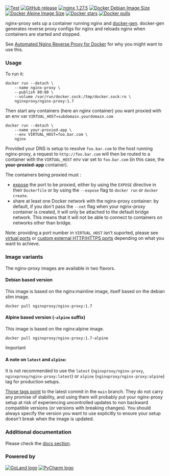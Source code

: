 [![Test](https://img.shields.io/github/actions/workflow/status/nginx-proxy/nginx-proxy/test.yml?logo=pytest&label=Tests)](https://github.com/nginx-proxy/nginx-proxy/actions/workflows/test.yml)
[![GitHub release](https://img.shields.io/github/v/release/nginx-proxy/nginx-proxy?logo=github)](https://github.com/nginx-proxy/nginx-proxy/releases)
[![nginx 1.27.5](https://img.shields.io/badge/nginx-1.27.5-brightgreen.svg?logo=nginx)](https://nginx.org)
[![Docker Debian Image Size](https://img.shields.io/docker/image-size/nginxproxy/nginx-proxy?sort=semver&logo=docker&label=Debian%20image%20size)](https://hub.docker.com/r/nginxproxy/nginx-proxy/tags "Click to view the image on Docker Hub")
[![Docker Alpine Image Size](https://img.shields.io/docker/image-size/nginxproxy/nginx-proxy/alpine?sort=semver&logo=docker&label=Alpine%20image%20size)](https://hub.docker.com/r/nginxproxy/nginx-proxy/tags?name=alpine "Click to view the image on Docker Hub")
[![Docker stars](https://img.shields.io/docker/stars/nginxproxy/nginx-proxy?logo=docker)](https://hub.docker.com/r/nginxproxy/nginx-proxy "DockerHub")
[![Docker pulls](https://img.shields.io/docker/pulls/nginxproxy/nginx-proxy?logo=docker)](https://hub.docker.com/r/nginxproxy/nginx-proxy "DockerHub")

nginx-proxy sets up a container running nginx and [docker-gen](https://github.com/nginx-proxy/docker-gen). docker-gen generates reverse proxy configs for nginx and reloads nginx when containers are started and stopped.

See [Automated Nginx Reverse Proxy for Docker](http://jasonwilder.com/blog/2014/03/25/automated-nginx-reverse-proxy-for-docker/) for why you might want to use this.

### Usage

To run it:

```console
docker run --detach \
    --name nginx-proxy \
    --publish 80:80 \
    --volume /var/run/docker.sock:/tmp/docker.sock:ro \
    nginxproxy/nginx-proxy:1.7
```

Then start any containers (here an nginx container) you want proxied with an env var `VIRTUAL_HOST=subdomain.yourdomain.com`

```console
docker run --detach \
    --name your-proxied-app \
    --env VIRTUAL_HOST=foo.bar.com \
    nginx
```

Provided your DNS is setup to resolve `foo.bar.com` to the host running nginx-proxy, a request to `http://foo.bar.com` will then be routed to a container with the `VIRTUAL_HOST` env var set to `foo.bar.com` (in this case, the **your-proxied-app** container).

The containers being proxied must :

- [expose](https://docs.docker.com/engine/reference/run/#expose-incoming-ports) the port to be proxied, either by using the `EXPOSE` directive in their `Dockerfile` or by using the `--expose` flag to `docker run` or `docker create`.
- share at least one Docker network with the nginx-proxy container: by default, if you don't pass the `--net` flag when your nginx-proxy container is created, it will only be attached to the default bridge network. This means that it will not be able to connect to containers on networks other than bridge.

Note: providing a port number in `VIRTUAL_HOST` isn't suported, please see [virtual ports](https://github.com/nginx-proxy/nginx-proxy/tree/main/docs#virtual-ports) or [custom external HTTP/HTTPS ports](https://github.com/nginx-proxy/nginx-proxy/tree/main/docs#custom-external-httphttps-ports) depending on what you want to achieve.

### Image variants

The nginx-proxy images are available in two flavors.

#### Debian based version

This image is based on the nginx:mainline image, itself based on the debian slim image.

```console
docker pull nginxproxy/nginx-proxy:1.7
```

#### Alpine based version (`-alpine` suffix)

This image is based on the nginx:alpine image.

```console
docker pull nginxproxy/nginx-proxy:1.7-alpine
```

> [!IMPORTANT]
>
> #### A note on `latest` and `alpine`:
>
> It is not recommended to use the `latest` (`nginxproxy/nginx-proxy`, `nginxproxy/nginx-proxy:latest`) or `alpine` (`nginxproxy/nginx-proxy:alpine`) tag for production setups.
>
> [Those tags point](https://hub.docker.com/r/nginxproxy/nginx-proxy/tags) to the latest commit in the `main` branch. They do not carry any promise of stability, and using them will probably put your nginx-proxy setup at risk of experiencing uncontrolled updates to non backward compatible versions (or versions with breaking changes). You should always specify the version you want to use explicitly to ensure your setup doesn't break when the image is updated.

### Additional documentation

Please check the [docs section](https://github.com/nginx-proxy/nginx-proxy/tree/main/docs).

### Powered by 

[![GoLand logo](https://resources.jetbrains.com/storage/products/company/brand/logos/GoLand_icon.svg)](https://www.jetbrains.com/go/)
[![PyCharm logo](https://resources.jetbrains.com/storage/products/company/brand/logos/PyCharm_icon.svg)](https://www.jetbrains.com/pycharm/)
